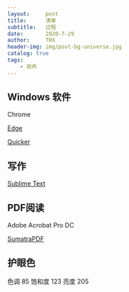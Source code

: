 ```yaml
---
layout:     post
title:      清单
subtitle:   过程
date:       2020-7-29
author:     THX
header-img: img/post-bg-universe.jpg
catalog: true
tags:
    - 软件
---
```




## Windows 软件

Chrome 

[Edge](https://www.microsoft.com/zh-cn/edge)

[Quicker](https://getquicker.net/)
 
 
 

## 写作

[Sublime Text](https://www.sublimetext.com/3)

 
 
 ## PDF阅读
 
Adobe Acrobat Pro DC

[SumatraPDF](https://www.sumatrapdfreader.org/download-free-pdf-viewer.html)



## 护眼色
色调 85
饱和度 123
亮度 205




